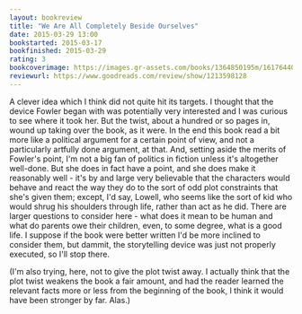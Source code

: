 ```yaml
---
layout: bookreview
title: "We Are All Completely Beside Ourselves"
date: 2015-03-29 13:00
bookstarted: 2015-03-17
bookfinished: 2015-03-29
rating: 3
bookcoverimage: https://images.gr-assets.com/books/1364850195m/16176440.jpg
reviewurl: https://www.goodreads.com/review/show/1213598128
---
```


A clever idea which I think did not quite hit its targets. I thought that the device Fowler began with was potentially very interested and I was curious to see where it took her. But the twist, about a hundred or so pages in, wound up taking over the book, as it were. In the end this book read a bit more like a political argument for a certain point of view, and not a particularly artfully done argument, at that. And, setting aside the merits of Fowler's point, I'm not a big fan of politics in fiction unless it's altogether well-done. But she does in fact have a point, and she does make it reasonably well - it's by and large very believable that the characters would behave and react the way they do to the sort of odd plot constraints that she's given them; except, I'd say, Lowell, who seems like the sort of kid who would shrug his shoulders through life, rather than act as he did. There are larger questions to consider here - what does it mean to be human and what do parents owe their children, even, to some degree, what is a good life. I suppose if the book were better written I'd be more inclined to consider them, but dammit, the storytelling device was just not properly executed, so I'll stop there.



(I'm also trying, here, not to give the plot twist away. I actually think that the plot twist weakens the book a fair amount, and had the reader learned the relevant facts more or less from the beginning of the book, I think it would have been stronger by far. Alas.)
